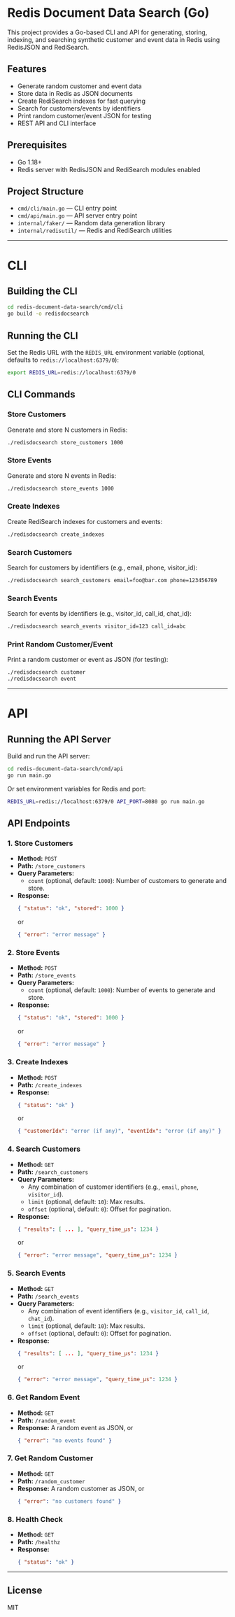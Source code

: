 # Redis Document Data Search (Go)

This project provides a Go-based CLI and API for generating, storing, indexing, and searching synthetic customer and event data in Redis using RedisJSON and RediSearch.

## Features
- Generate random customer and event data
- Store data in Redis as JSON documents
- Create RediSearch indexes for fast querying
- Search for customers/events by identifiers
- Print random customer/event JSON for testing
- REST API and CLI interface

## Prerequisites
- Go 1.18+
- Redis server with RedisJSON and RediSearch modules enabled

## Project Structure
- `cmd/cli/main.go` — CLI entry point
- `cmd/api/main.go` — API server entry point
- `internal/faker/` — Random data generation library
- `internal/redisutil/` — Redis and RediSearch utilities

---

# CLI

## Building the CLI

```sh
cd redis-document-data-search/cmd/cli
go build -o redisdocsearch
```

## Running the CLI

Set the Redis URL with the `REDIS_URL` environment variable (optional, defaults to `redis://localhost:6379/0`):

```sh
export REDIS_URL=redis://localhost:6379/0
```

## CLI Commands

### Store Customers
Generate and store N customers in Redis:
```sh
./redisdocsearch store_customers 1000
```

### Store Events
Generate and store N events in Redis:
```sh
./redisdocsearch store_events 1000
```

### Create Indexes
Create RediSearch indexes for customers and events:
```sh
./redisdocsearch create_indexes
```

### Search Customers
Search for customers by identifiers (e.g., email, phone, visitor_id):
```sh
./redisdocsearch search_customers email=foo@bar.com phone=123456789
```

### Search Events
Search for events by identifiers (e.g., visitor_id, call_id, chat_id):
```sh
./redisdocsearch search_events visitor_id=123 call_id=abc
```

### Print Random Customer/Event
Print a random customer or event as JSON (for testing):
```sh
./redisdocsearch customer
./redisdocsearch event
```

---

# API

## Running the API Server

Build and run the API server:

```sh
cd redis-document-data-search/cmd/api
go run main.go
```

Or set environment variables for Redis and port:

```sh
REDIS_URL=redis://localhost:6379/0 API_PORT=8080 go run main.go
```

## API Endpoints

### 1. Store Customers
- **Method:** `POST`
- **Path:** `/store_customers`
- **Query Parameters:**
  - `count` (optional, default: `1000`): Number of customers to generate and store.
- **Response:**
  ```json
  { "status": "ok", "stored": 1000 }
  ```
  or
  ```json
  { "error": "error message" }
  ```

### 2. Store Events
- **Method:** `POST`
- **Path:** `/store_events`
- **Query Parameters:**
  - `count` (optional, default: `1000`): Number of events to generate and store.
- **Response:**
  ```json
  { "status": "ok", "stored": 1000 }
  ```
  or
  ```json
  { "error": "error message" }
  ```

### 3. Create Indexes
- **Method:** `POST`
- **Path:** `/create_indexes`
- **Response:**
  ```json
  { "status": "ok" }
  ```
  or
  ```json
  { "customerIdx": "error (if any)", "eventIdx": "error (if any)" }
  ```

### 4. Search Customers
- **Method:** `GET`
- **Path:** `/search_customers`
- **Query Parameters:**
  - Any combination of customer identifiers (e.g., `email`, `phone`, `visitor_id`).
  - `limit` (optional, default: `10`): Max results.
  - `offset` (optional, default: `0`): Offset for pagination.
- **Response:**
  ```json
  { "results": [ ... ], "query_time_μs": 1234 }
  ```
  or
  ```json
  { "error": "error message", "query_time_μs": 1234 }
  ```

### 5. Search Events
- **Method:** `GET`
- **Path:** `/search_events`
- **Query Parameters:**
  - Any combination of event identifiers (e.g., `visitor_id`, `call_id`, `chat_id`).
  - `limit` (optional, default: `10`): Max results.
  - `offset` (optional, default: `0`): Offset for pagination.
- **Response:**
  ```json
  { "results": [ ... ], "query_time_μs": 1234 }
  ```
  or
  ```json
  { "error": "error message", "query_time_μs": 1234 }
  ```

### 6. Get Random Event
- **Method:** `GET`
- **Path:** `/random_event`
- **Response:**
  A random event as JSON, or
  ```json
  { "error": "no events found" }
  ```

### 7. Get Random Customer
- **Method:** `GET`
- **Path:** `/random_customer`
- **Response:**
  A random customer as JSON, or
  ```json
  { "error": "no customers found" }
  ```

### 8. Health Check
- **Method:** `GET`
- **Path:** `/healthz`
- **Response:**
  ```json
  { "status": "ok" }
  ```

---

## License
MIT
